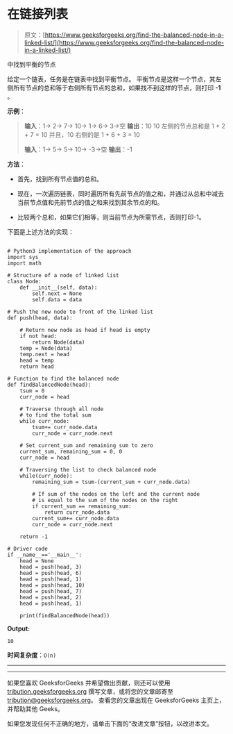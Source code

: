 # 在链接列表

> 原文：[https://www.geeksforgeeks.org/find-the-balanced-node-in-a-linked-list/](https://www.geeksforgeeks.org/find-the-balanced-node-in-a-linked-list/)

中找到平衡的节点

给定一个链表，任务是在链表中找到平衡节点。 平衡节点是这样一个节点，其左侧所有节点的总和等于右侧所有节点的总和，如果找不到这样的节点，则打印 **-1** 。

**示例**：

> **输入**：1-> 2-> 7-> 10-> 1-> 6-> 3->空
> **输出**：10
> 10 左侧的节点总和是 1 + 2 + 7 = 10
> 并且，10 右侧的是 1 + 6 + 3 = 10
> 
> **输入**：1-> 5-> 5-> 10-> -3->空
> **输出**：-1

**方法**：

*   首先，找到所有节点值的总和。

*   现在，一次遍历链表，同时遍历所有先前节点的值之和，并通过从总和中减去当前节点值和先前节点的值之和来找到其余节点的和。

*   比较两个总和，如果它们相等，则当前节点为所需节点，否则打印-1。

下面是上述方法的实现：

```

# Python3 implementation of the approach 
import sys 
import math 

# Structure of a node of linked list  
class Node: 
    def __init__(self, data): 
        self.next = None
        self.data = data 

# Push the new node to front of the linked list 
def push(head, data): 

    # Return new node as head if head is empty 
    if not head: 
        return Node(data) 
    temp = Node(data) 
    temp.next = head 
    head = temp 
    return head 

# Function to find the balanced node 
def findBalancedNode(head): 
    tsum = 0
    curr_node = head 

    # Traverse through all node  
    # to find the total sum 
    while curr_node: 
        tsum+= curr_node.data 
        curr_node = curr_node.next

    # Set current_sum and remaining sum to zero  
    current_sum, remaining_sum = 0, 0
    curr_node = head 

    # Traversing the list to check balanced node 
    while(curr_node): 
        remaining_sum = tsum-(current_sum + curr_node.data) 

        # If sum of the nodes on the left and the current node  
        # is equal to the sum of the nodes on the right 
        if current_sum == remaining_sum: 
            return curr_node.data 
        current_sum+= curr_node.data 
        curr_node = curr_node.next

    return -1

# Driver code 
if __name__=='__main__': 
    head = None
    head = push(head, 3) 
    head = push(head, 6) 
    head = push(head, 1) 
    head = push(head, 10) 
    head = push(head, 7) 
    head = push(head, 2) 
    head = push(head, 1) 

    print(findBalancedNode(head)) 

```

**Output:**

```
10

```

**时间复杂度**：`O(n)`



* * *

* * *

如果您喜欢 GeeksforGeeks 并希望做出贡献，则还可以使用 [tribution.geeksforgeeks.org](https://contribute.geeksforgeeks.org/) 撰写文章，或将您的文章邮寄至 tribution@geeksforgeeks.org。 查看您的文章出现在 GeeksforGeeks 主页上，并帮助其他 Geeks。

如果您发现任何不正确的地方，请单击下面的“改进文章”按钮，以改进本文。